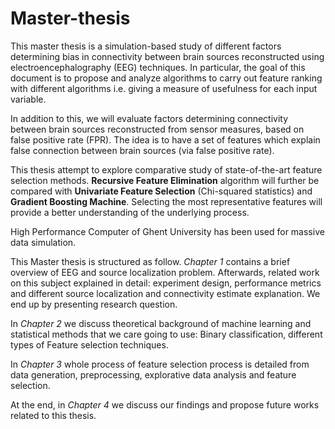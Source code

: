 # Master-thesis

This master thesis is a simulation-based study of different factors determining bias in connectivity between brain sources reconstructed using electroencephalography (EEG) techniques. In particular, the goal of this document is to propose and analyze algorithms to carry out feature ranking with different algorithms i.e. giving a measure of usefulness for each input variable.


  In addition to this, we will evaluate factors determining connectivity between brain sources reconstructed from sensor measures, based on false positive rate (FPR). The idea is to have a set of features which explain false connection between brain sources (via false positive rate).


  This thesis attempt to explore comparative study of state-of-the-art feature selection methods. **Recursive Feature Elimination** algorithm will further be compared with **Univariate Feature Selection** (Chi-squared statistics) and **Gradient Boosting Machine**. Selecting the most representative features will provide a better understanding of the underlying process.
  
  
  High Performance Computer of Ghent University has been used for massive data simulation.


  This Master thesis is structured as follow. *Chapter 1* contains a brief overview of EEG and source localization problem. Afterwards, related work on this subject explained in detail: experiment design, performance metrics and different source localization and connectivity estimate explanation. We end up by presenting research question.
  
  
  In *Chapter 2* we discuss theoretical background of machine learning and statistical methods that we care going to use: Binary classification, different types of Feature selection techniques.
  
  
  In *Chapter 3* whole process of feature selection process is detailed from data generation, preprocessing, explorative data analysis and feature selection.
  
  
  At the end, in *Chapter 4* we discuss our findings and propose future works related to this thesis.
